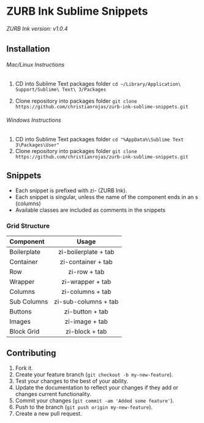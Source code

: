 # ZURB Ink Sublime Snippets

###### ZURB Ink version: v1.0.4

## Installation

###### Mac/Linux Instructions

1. CD into Sublime Text packages folder
`cd ~/Library/Application\ Support/Sublime\ Text\ 3/Packages`

2. Clone repository into packages folder
`git clone https://github.com/christianrojas/zurb-ink-sublime-snippets.git`

###### Windows Instructions

1. CD into Sublime Text packages folder
`cd "%AppData%\Sublime Text 3\Packages\User"`
2. Clone repository into packages folder
`git clone https://github.com/christianrojas/zurb-ink-sublime-snippets.git`


## Snippets

+ Each snippet is prefixed with zi- (ZURB Ink).
+ Each snippet is singular, unless the name of the component ends in an s (columns)
+ Available classes are included as comments in the snippets


### Grid Structure

Component    | Usage
:----------- | :-----------: 
Boilerplate  | zi-boilerplate + tab
Container    | zi-container + tab
Row          | zi-row + tab
Wrapper      | zi-wrapper + tab
Columns      | zi-columns + tab
Sub Columns  | zi-sub-columns + tab
Buttons      | zi-button + tab
Images       | zi-image + tab
Block Grid   | zi-block + tab


## Contributing

1. Fork it.
2. Create your feature branch (`git checkout -b my-new-feature`).
3. Test your changes to the best of your ability.
4. Update the documentation to reflect your changes if they add or changes current functionality.
5. Commit your changes (`git commit -am 'Added some feature'`).
6. Push to the branch (`git push origin my-new-feature`).
7. Create a new pull request.



